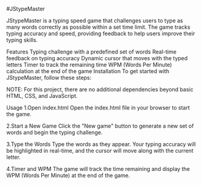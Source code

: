 #JStypeMaster

JStypeMaster is a typing speed game that challenges users to type as many words correctly as possible within a set time limit. The game tracks typing accuracy and speed, providing feedback to help users improve their typing skills.

Features
Typing challenge with a predefined set of words
Real-time feedback on typing accuracy
Dynamic cursor that moves with the typed letters
Timer to track the remaining time
WPM (Words Per Minute) calculation at the end of the game
Installation
To get started with JStypeMaster, follow these steps:

NOTE:
For this project, there are no additional dependencies beyond basic HTML, CSS, and JavaScript.

Usage
1.Open index.html
Open the index.html file in your browser to start the game.

2.Start a New Game
Click the "New game" button to generate a new set of words and begin the typing challenge.

3.Type the Words
Type the words as they appear. Your typing accuracy will be highlighted in real-time, and the cursor will move along with the current letter.

4.Timer and WPM
The game will track the time remaining and display the WPM (Words Per Minute) at the end of the game.
